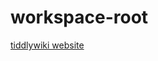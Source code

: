# workspace-root
[tiddlywiki website](https://tiddlywiki.com/ ':include :type=iframe width=100% height=400px')
